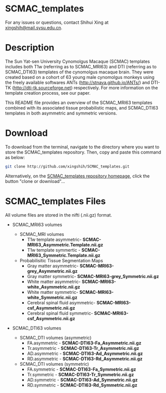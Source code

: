 # SCMAC_templates
For any issues or questions, contact Shihui Xing at xingshih@mail.sysu.edu.cn.

# Description
The Sun Yat-sen University Cynomolgus Macaque (SCMAC) templates includes both T1w (referring as to SCMAC_MRI63) and DTI (referring as to SCMAC_DTI63) templates of the cynomolgus macaque brain. They were created based on a cohort of 63 young male cynomolgus monkeys using the freely available softwares ANTs (http://stnava.github.io/ANTs/) and DTI-TK (http://dti-tk.sourceforge.net) respectively. For more information on the template creation process, see our paper.

This README file provides an overview of the SCMAC_MRI63 templates combined with its associated tissue probabilistic maps, and SCMAC_DTI63 templates in both asymmetric and symmetric versions.

# Download

To download from the terminal, navigate to the directory where you want to store the SCMAC_templates repository. Then, copy and paste this command as below:

```bash
git clone http://github.com/xingshih/SCMAC_templates.git
```

Alternatively, on the [SCMAC_templates repository homepage](https://github.com/xingshih/SCMAC_templates), click the button "clone or download"...


# SCMAC_templates Files

All volume files are stored in the nifti (.nii.gz) format.

- SCMAC_MRI63 volumes
	+ SCMAC_MRI volumes
		- T1w template asymmetric- **SCMAC-MRI63_Asymmetric.Template.nii.gz**
		- T1w template symmertic - **SCMAC-MRI63_Symmetric.Template.nii.gz**
	+ Probabilisitic Tissue Segmentation Maps
		- Gray matter asymmetric- **SCMAC-MRI63-grey_Asymmetric.nii.gz**
	    - Gray matter symmetric- **SCMAC-MRI63-grey_Symmetric.nii.gz**
		- White matter asymmetric- **SCMAC-MRI63-white_Asymmetric.nii.gz**
		- White matter symmetric- **SCMAC-MRI63-white_Symmetric.nii.gz**
		- Cerebral spinal fluid asymmetric- **SCMAC-MRI63-csf_Asymmetric.nii.gz**
		- Cerebral spinal fluid symmetric- **SCMAC-MRI63-csf_Asymmetric.nii.gz**
	    
- SCMAC_DTI63 volumes
	+ SCMAC_DTI volumes (asymmetric)
	    - FA.asymmetric - **SCMAC-DTI63-Fa_Asymmetric.nii.gz**
	    - Tr.asymmetric - **SCMAC-DTI63-Tr_Asymmetric.nii.gz**
	    - AD.asymmetric - **SCMAC-DTI63-Ad_Asymmetric.nii.gz**
	    - RD.asymmetric - **SCMAC-DTI63-Rd_Asymmetric.nii.gz**
	+ SCMAC_DTI volumes (symmetric)
	    - FA.symmetric - **SCMAC-DTI63-Fa_Symmetric.nii.gz**
	    - Tr.symmetric - **SCMAC-DTI63-Tr_Symmetric.nii.gz**
	    - AD.symmetric - **SCMAC-DTI63-Ad_Symmetric.nii.gz**
	    - RD.symmetric - **SCMAC-DTI63-Rd_Symmetric.nii.gz**
	    
	    
